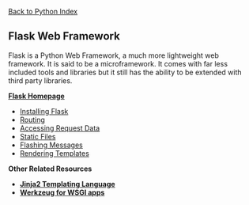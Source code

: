 [Back to Python Index](../index.md)

## Flask Web Framework
Flask is a Python Web Framework, a much more lightweight web framework. It is said to be a microframework. It comes with far less included tools and libraries but it still has the ability to be extended with third party libraries.


**[Flask Homepage](http://flask.pocoo.org/)**

* [Installing Flask](http://flask.pocoo.org/docs/1.0/installation/#install-flask)
* [Routing](http://flask.pocoo.org/docs/1.0/quickstart/#routing)
* [Accessing Request Data](http://flask.pocoo.org/docs/1.0/quickstart/#accessing-request-data)
* [Static Files](http://flask.pocoo.org/docs/1.0/quickstart/#static-files)
* [Flashing Messages](http://flask.pocoo.org/docs/1.0/quickstart/#message-flashing)
* [Rendering Templates](http://flask.pocoo.org/docs/1.0/quickstart/#rendering-templates)


**Other Related Resources**

* **[Jinja2 Templating Language](http://jinja.pocoo.org/docs/2.10/)**
* **[Werkzeug for WSGI apps](http://werkzeug.pocoo.org/docs/0.14/)**